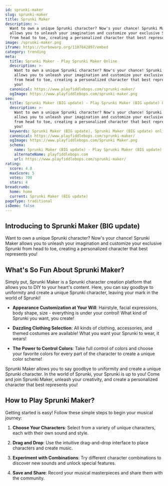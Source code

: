 ```yaml
---
id: sprunki-maker
slug: sprunki-maker
title: Sprunki Maker
description: >-
  Want to own a unique Sprunki character? Now's your chance! Sprunki Maker
  allows you to unleash your imagination and customize your exclusive Sprunki
  from head to toe, creating a personalized character that best represents you!
image: /sprunki-maker.png
iframe: https://turbowarp.org/1107842897/embed
category: trending
meta:
  title: Sprunki Maker - Play Sprunki Maker Online
  description: >-
    Want to own a unique Sprunki character? Now's your chance! Sprunki Maker
    allows you to unleash your imagination and customize your exclusive Sprunki
    from head to toe, creating a personalized character that best represents
    you!
  canonical: https://www.playfiddlebops.com/sprunki-maker/
  ogImage: https://www.playfiddlebops.com/sprunki-maker.png
seo:
  title: Sprunki Maker (BIG update) - Play Sprunki Maker (BIG update) Online
  description: >-
    Want to own a unique Sprunki character? Now's your chance! Sprunki Maker
    allows you to unleash your imagination and customize your exclusive Sprunki
    from head to toe, creating a personalized character that best represents
    you!
  keywords: Sprunki Maker (BIG update), Sprunki Maker (BIG update) online
  canonical: https://www.playfiddlebops.com/sprunki-maker/
  ogImage: https://www.playfiddlebops.com/Sprunki Maker.png
  schema:
    name: Sprunki Maker (BIG update) - Play Sprunki Maker (BIG update) Online
    alternateName: playfiddlebops.com
    url: https://www.playfiddlebops.com/sprunki-maker/
rating:
  score: 4.8
  maxScore: 5
  votes: 700
  stars: 4
breadcrumb:
  home: home
  current: Sprunki Maker (BIG update)
pageType: traditional
isDemo: false
---
```


## Introducing to Sprunki Maker (BIG update)

Want to own a unique Sprunki character? Now's your chance! Sprunki Maker allows you to unleash your imagination and customize your exclusive Sprunki from head to toe, creating a personalized character that best represents you!

## What's So Fun About Sprunki Maker?

Simply put, Sprunki Maker is a Sprunki character creation platform that allows you to DIY to your heart's content. Here, you can say goodbye to uniformity and create a unique Sprunki character, leaving your mark in the world of Sprunki!

- **Appearance Customization at Your Will**: Hairstyle, facial expressions, body shape, size - everything is under your control! What kind of Sprunki you want, you create!

- **Dazzling Clothing Selection**: All kinds of clothing, accessories, and themed costumes are available! What you want your Sprunki to wear, it wears!

- **The Power to Control Colors**: Take full control of colors and choose your favorite colors for every part of the character to create a unique color scheme!

Sprunki Maker allows you to say goodbye to uniformity and create a unique Sprunki character. In the world of Sprunki, your Sprunki is up to you! Come and join Sprunki Maker, unleash your creativity, and create a personalized character that best represents you!

## How to Play Sprunki Maker?

Getting started is easy! Follow these simple steps to begin your musical journey:

1. **Choose Your Characters**: Select from a variety of unique characters, each with their own sound and style.

1. **Drag and Drop**: Use the intuitive drag-and-drop interface to place characters and create music.

1. **Experiment with Combinations**: Try different character combinations to discover new sounds and unlock special features.

1. **Save and Share**: Record your musical masterpieces and share them with the community.
